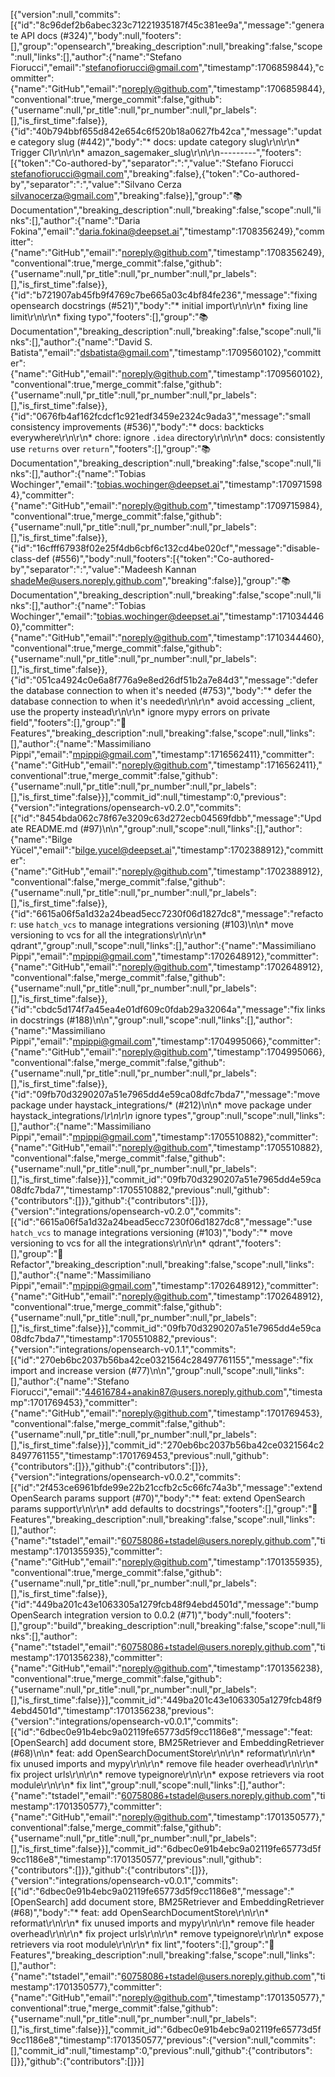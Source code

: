 [{"version":null,"commits":[{"id":"8c96def2b6abec323c71221935187f45c381ee9a","message":"generate API docs (#324)","body":null,"footers":[],"group":"opensearch","breaking_description":null,"breaking":false,"scope":null,"links":[],"author":{"name":"Stefano Fiorucci","email":"stefanofiorucci@gmail.com","timestamp":1706859844},"committer":{"name":"GitHub","email":"noreply@github.com","timestamp":1706859844},"conventional":true,"merge_commit":false,"github":{"username":null,"pr_title":null,"pr_number":null,"pr_labels":[],"is_first_time":false}},{"id":"40b794bbf655d842e654c6f520b18a0627fb42ca","message":"update category slug (#442)","body":"* docs: update category slug\r\n\r\n* Trigger CI\r\n\r\n* amazon_sagemaker_slug\r\n\r\n---------","footers":[{"token":"Co-authored-by","separator":":","value":"Stefano Fiorucci <stefanofiorucci@gmail.com>","breaking":false},{"token":"Co-authored-by","separator":":","value":"Silvano Cerza <silvanocerza@gmail.com>","breaking":false}],"group":"<!-- 3 -->📚 Documentation","breaking_description":null,"breaking":false,"scope":null,"links":[],"author":{"name":"Daria Fokina","email":"daria.fokina@deepset.ai","timestamp":1708356249},"committer":{"name":"GitHub","email":"noreply@github.com","timestamp":1708356249},"conventional":true,"merge_commit":false,"github":{"username":null,"pr_title":null,"pr_number":null,"pr_labels":[],"is_first_time":false}},{"id":"b721907ab45fb9f4769c7be665a03c4bf84fe236","message":"fixing opensearch docstrings (#521)","body":"* initial import\r\n\r\n* fixing line limit\r\n\r\n* fixing typo","footers":[],"group":"<!-- 3 -->📚 Documentation","breaking_description":null,"breaking":false,"scope":null,"links":[],"author":{"name":"David S. Batista","email":"dsbatista@gmail.com","timestamp":1709560102},"committer":{"name":"GitHub","email":"noreply@github.com","timestamp":1709560102},"conventional":true,"merge_commit":false,"github":{"username":null,"pr_title":null,"pr_number":null,"pr_labels":[],"is_first_time":false}},{"id":"0676fb4af162fcdcf1c921edf3459e2324c9ada3","message":"small consistency improvements (#536)","body":"* docs: backticks everywhere\r\n\r\n* chore: ignore `.idea` directory\r\n\r\n* docs: consistently use `returns` over `return`","footers":[],"group":"<!-- 3 -->📚 Documentation","breaking_description":null,"breaking":false,"scope":null,"links":[],"author":{"name":"Tobias Wochinger","email":"tobias.wochinger@deepset.ai","timestamp":1709715984},"committer":{"name":"GitHub","email":"noreply@github.com","timestamp":1709715984},"conventional":true,"merge_commit":false,"github":{"username":null,"pr_title":null,"pr_number":null,"pr_labels":[],"is_first_time":false}},{"id":"16cfff67938f02e25f4db6cbf6c132cd4be020cf","message":"disable-class-def (#556)","body":null,"footers":[{"token":"Co-authored-by","separator":":","value":"Madeesh Kannan <shadeMe@users.noreply.github.com>","breaking":false}],"group":"<!-- 3 -->📚 Documentation","breaking_description":null,"breaking":false,"scope":null,"links":[],"author":{"name":"Tobias Wochinger","email":"tobias.wochinger@deepset.ai","timestamp":1710344460},"committer":{"name":"GitHub","email":"noreply@github.com","timestamp":1710344460},"conventional":true,"merge_commit":false,"github":{"username":null,"pr_title":null,"pr_number":null,"pr_labels":[],"is_first_time":false}},{"id":"051ca4924c0e6a8f776a9e8ed26df51b2a7e84d3","message":"defer the database connection to when it's needed (#753)","body":"* defer the database connection to when it's needed\r\n\r\n* avoid accessing _client, use the property instead\r\n\r\n* ignore mypy errors on private field","footers":[],"group":"<!-- 0 -->🚀 Features","breaking_description":null,"breaking":false,"scope":null,"links":[],"author":{"name":"Massimiliano Pippi","email":"mpippi@gmail.com","timestamp":1716562411},"committer":{"name":"GitHub","email":"noreply@github.com","timestamp":1716562411},"conventional":true,"merge_commit":false,"github":{"username":null,"pr_title":null,"pr_number":null,"pr_labels":[],"is_first_time":false}}],"commit_id":null,"timestamp":0,"previous":{"version":"integrations/opensearch-v0.2.0","commits":[{"id":"8454bda062c78f67e3209c63d272ecb04569fdbb","message":"Update README.md (#97)\n\n","group":null,"scope":null,"links":[],"author":{"name":"Bilge Yücel","email":"bilge.yucel@deepset.ai","timestamp":1702388912},"committer":{"name":"GitHub","email":"noreply@github.com","timestamp":1702388912},"conventional":false,"merge_commit":false,"github":{"username":null,"pr_title":null,"pr_number":null,"pr_labels":[],"is_first_time":false}},{"id":"6615a06f5a1d32a24bead5ecc7230f06d1827dc8","message":"refactor: use `hatch_vcs` to manage integrations versioning (#103)\n\n* move versioning to vcs for all the integrations\r\n\r\n* qdrant","group":null,"scope":null,"links":[],"author":{"name":"Massimiliano Pippi","email":"mpippi@gmail.com","timestamp":1702648912},"committer":{"name":"GitHub","email":"noreply@github.com","timestamp":1702648912},"conventional":false,"merge_commit":false,"github":{"username":null,"pr_title":null,"pr_number":null,"pr_labels":[],"is_first_time":false}},{"id":"cbdc5d174f7a45ea4e01df609c0fdab29a32064a","message":"fix links in docstrings (#188)\n\n","group":null,"scope":null,"links":[],"author":{"name":"Massimiliano Pippi","email":"mpippi@gmail.com","timestamp":1704995066},"committer":{"name":"GitHub","email":"noreply@github.com","timestamp":1704995066},"conventional":false,"merge_commit":false,"github":{"username":null,"pr_title":null,"pr_number":null,"pr_labels":[],"is_first_time":false}},{"id":"09fb70d3290207a51e7965dd4e59ca08dfc7bda7","message":"move package under haystack_integrations/* (#212)\n\n* move package under haystack_integrations/*\r\n\r\n* ignore types","group":null,"scope":null,"links":[],"author":{"name":"Massimiliano Pippi","email":"mpippi@gmail.com","timestamp":1705510882},"committer":{"name":"GitHub","email":"noreply@github.com","timestamp":1705510882},"conventional":false,"merge_commit":false,"github":{"username":null,"pr_title":null,"pr_number":null,"pr_labels":[],"is_first_time":false}}],"commit_id":"09fb70d3290207a51e7965dd4e59ca08dfc7bda7","timestamp":1705510882,"previous":null,"github":{"contributors":[]}},"github":{"contributors":[]}},{"version":"integrations/opensearch-v0.2.0","commits":[{"id":"6615a06f5a1d32a24bead5ecc7230f06d1827dc8","message":"use `hatch_vcs` to manage integrations versioning (#103)","body":"* move versioning to vcs for all the integrations\r\n\r\n* qdrant","footers":[],"group":"<!-- 2 -->🚜 Refactor","breaking_description":null,"breaking":false,"scope":null,"links":[],"author":{"name":"Massimiliano Pippi","email":"mpippi@gmail.com","timestamp":1702648912},"committer":{"name":"GitHub","email":"noreply@github.com","timestamp":1702648912},"conventional":true,"merge_commit":false,"github":{"username":null,"pr_title":null,"pr_number":null,"pr_labels":[],"is_first_time":false}}],"commit_id":"09fb70d3290207a51e7965dd4e59ca08dfc7bda7","timestamp":1705510882,"previous":{"version":"integrations/opensearch-v0.1.1","commits":[{"id":"270eb6bc2037b56ba42ce0321564c28497761155","message":"fix import and increase version (#77)\n\n","group":null,"scope":null,"links":[],"author":{"name":"Stefano Fiorucci","email":"44616784+anakin87@users.noreply.github.com","timestamp":1701769453},"committer":{"name":"GitHub","email":"noreply@github.com","timestamp":1701769453},"conventional":false,"merge_commit":false,"github":{"username":null,"pr_title":null,"pr_number":null,"pr_labels":[],"is_first_time":false}}],"commit_id":"270eb6bc2037b56ba42ce0321564c28497761155","timestamp":1701769453,"previous":null,"github":{"contributors":[]}},"github":{"contributors":[]}},{"version":"integrations/opensearch-v0.0.2","commits":[{"id":"2f453ce6961bfde99e22b21ccfb2c5c66fc74a3b","message":"extend OpenSearch params support (#70)","body":"* feat: extend OpenSearch params support\r\n\r\n* add defaults to docstrings","footers":[],"group":"<!-- 0 -->🚀 Features","breaking_description":null,"breaking":false,"scope":null,"links":[],"author":{"name":"tstadel","email":"60758086+tstadel@users.noreply.github.com","timestamp":1701355935},"committer":{"name":"GitHub","email":"noreply@github.com","timestamp":1701355935},"conventional":true,"merge_commit":false,"github":{"username":null,"pr_title":null,"pr_number":null,"pr_labels":[],"is_first_time":false}},{"id":"449ba201c43e1063305a1279fcb48f94ebd4501d","message":"bump OpenSearch integration version to 0.0.2 (#71)","body":null,"footers":[],"group":"build","breaking_description":null,"breaking":false,"scope":null,"links":[],"author":{"name":"tstadel","email":"60758086+tstadel@users.noreply.github.com","timestamp":1701356238},"committer":{"name":"GitHub","email":"noreply@github.com","timestamp":1701356238},"conventional":true,"merge_commit":false,"github":{"username":null,"pr_title":null,"pr_number":null,"pr_labels":[],"is_first_time":false}}],"commit_id":"449ba201c43e1063305a1279fcb48f94ebd4501d","timestamp":1701356238,"previous":{"version":"integrations/opensearch-v0.0.1","commits":[{"id":"6dbec0e91b4ebc9a02119fe65773d5f9cc1186e8","message":"feat: [OpenSearch] add document store, BM25Retriever and EmbeddingRetriever (#68)\n\n* feat: add OpenSearchDocumentStore\r\n\r\n* reformat\r\n\r\n* fix unused imports and mypy\r\n\r\n* remove file header overhead\r\n\r\n* fix project urls\r\n\r\n* remove typeignore\r\n\r\n* expose retrievers via root module\r\n\r\n* fix lint","group":null,"scope":null,"links":[],"author":{"name":"tstadel","email":"60758086+tstadel@users.noreply.github.com","timestamp":1701350577},"committer":{"name":"GitHub","email":"noreply@github.com","timestamp":1701350577},"conventional":false,"merge_commit":false,"github":{"username":null,"pr_title":null,"pr_number":null,"pr_labels":[],"is_first_time":false}}],"commit_id":"6dbec0e91b4ebc9a02119fe65773d5f9cc1186e8","timestamp":1701350577,"previous":null,"github":{"contributors":[]}},"github":{"contributors":[]}},{"version":"integrations/opensearch-v0.0.1","commits":[{"id":"6dbec0e91b4ebc9a02119fe65773d5f9cc1186e8","message":"[OpenSearch] add document store, BM25Retriever and EmbeddingRetriever (#68)","body":"* feat: add OpenSearchDocumentStore\r\n\r\n* reformat\r\n\r\n* fix unused imports and mypy\r\n\r\n* remove file header overhead\r\n\r\n* fix project urls\r\n\r\n* remove typeignore\r\n\r\n* expose retrievers via root module\r\n\r\n* fix lint","footers":[],"group":"<!-- 0 -->🚀 Features","breaking_description":null,"breaking":false,"scope":null,"links":[],"author":{"name":"tstadel","email":"60758086+tstadel@users.noreply.github.com","timestamp":1701350577},"committer":{"name":"GitHub","email":"noreply@github.com","timestamp":1701350577},"conventional":true,"merge_commit":false,"github":{"username":null,"pr_title":null,"pr_number":null,"pr_labels":[],"is_first_time":false}}],"commit_id":"6dbec0e91b4ebc9a02119fe65773d5f9cc1186e8","timestamp":1701350577,"previous":{"version":null,"commits":[],"commit_id":null,"timestamp":0,"previous":null,"github":{"contributors":[]}},"github":{"contributors":[]}}]
